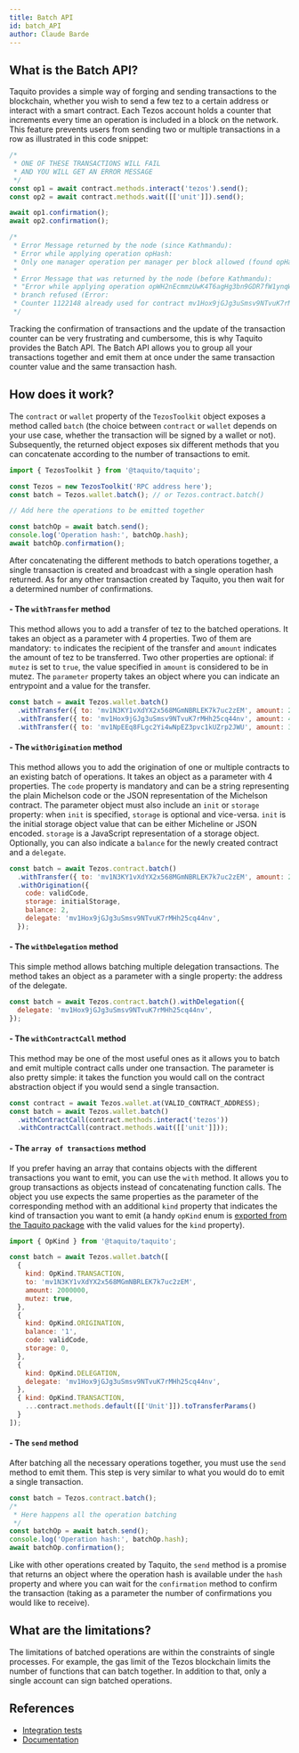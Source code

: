 ```yaml
---
title: Batch API
id: batch_API
author: Claude Barde
---
```


## What is the Batch API?

Taquito provides a simple way of forging and sending transactions to the blockchain, whether you wish to send a few tez to a certain address or interact with a smart contract. Each Tezos account holds a counter that increments every time an operation is included in a block on the network. This feature prevents users from sending two or multiple transactions in a row as illustrated in this code snippet:

```js
/*
 * ONE OF THESE TRANSACTIONS WILL FAIL 
 * AND YOU WILL GET AN ERROR MESSAGE
 */
const op1 = await contract.methods.interact('tezos').send();
const op2 = await contract.methods.wait([['unit']]).send();

await op1.confirmation();
await op2.confirmation();

/*
 * Error Message returned by the node (since Kathmandu):
 * Error while applying operation opHash: 
 * Only one manager operation per manager per block allowed (found opHash2 with Xtez fee).
 * 
 * Error Message that was returned by the node (before Kathmandu):
 * "Error while applying operation opWH2nEcmmzUwK4T6agHg3bn9GDR7fW1ynqWL58AVRAb7aZFciD:
 * branch refused (Error:
 * Counter 1122148 already used for contract mv1Hox9jGJg3uSmsv9NTvuK7rMHh25cq44nv (expected 1122149))"
 */
```

Tracking the confirmation of transactions and the update of the transaction counter can be very frustrating and cumbersome, this is why Taquito provides the Batch API. The Batch API allows you to group all your transactions together and emit them at once under the same transaction counter value and the same transaction hash.

## How does it work?

The `contract` or `wallet` property of the `TezosToolkit` object exposes a method called `batch` (the choice between `contract` or `wallet` depends on your use case, whether the transaction will be signed by a wallet or not). Subsequently, the returned object exposes six different methods that you can concatenate according to the number of transactions to emit.

```js
import { TezosToolkit } from '@taquito/taquito';

const Tezos = new TezosToolkit('RPC address here');
const batch = Tezos.wallet.batch(); // or Tezos.contract.batch()

// Add here the operations to be emitted together

const batchOp = await batch.send();
console.log('Operation hash:', batchOp.hash);
await batchOp.confirmation();
```

After concatenating the different methods to batch operations together, a single transaction is created and broadcast with a single operation hash returned. As for any other transaction created by Taquito, you then wait for a determined number of confirmations.

#### - The `withTransfer` method

This method allows you to add a transfer of tez to the batched operations. It takes an object as a parameter with 4 properties. Two of them are mandatory: `to` indicates the recipient of the transfer and `amount` indicates the amount of tez to be transferred. Two other properties are optional: if `mutez` is set to `true`, the value specified in `amount` is considered to be in mutez. The `parameter` property takes an object where you can indicate an entrypoint and a value for the transfer.

```js
const batch = await Tezos.wallet.batch()
  .withTransfer({ to: 'mv1N3KY1vXdYX2x568MGmNBRLEK7k7uc2zEM', amount: 2 })
  .withTransfer({ to: 'mv1Hox9jGJg3uSmsv9NTvuK7rMHh25cq44nv', amount: 4000000, mutez: true })
  .withTransfer({ to: 'mv1NpEEq8FLgc2Yi4wNpEZ3pvc1kUZrp2JWU', amount: 3 });
```

#### - The `withOrigination` method

This method allows you to add the origination of one or multiple contracts to an existing batch of operations. It takes an object as a parameter with 4 properties. The `code` property is mandatory and can be a string representing the plain Michelson code or the JSON representation of the Michelson contract. The parameter object must also include an `init` or `storage` property: when `init` is specified, `storage` is optional and vice-versa. `init` is the initial storage object value that can be either Micheline or JSON encoded. `storage` is a JavaScript representation of a storage object. Optionally, you can also indicate a `balance` for the newly created contract and a `delegate`.

```js
const batch = await Tezos.contract.batch()
  .withTransfer({ to: 'mv1N3KY1vXdYX2x568MGmNBRLEK7k7uc2zEM', amount: 2 })
  .withOrigination({
    code: validCode,
    storage: initialStorage,
    balance: 2,
    delegate: 'mv1Hox9jGJg3uSmsv9NTvuK7rMHh25cq44nv',
  });
```

#### - The `withDelegation` method

This simple method allows batching multiple delegation transactions. The method takes an object as a parameter with a single property: the address of the delegate.

```js
const batch = await Tezos.contract.batch().withDelegation({
  delegate: 'mv1Hox9jGJg3uSmsv9NTvuK7rMHh25cq44nv',
});
```

#### - The `withContractCall` method

This method may be one of the most useful ones as it allows you to batch and emit multiple contract calls under one transaction. The parameter is also pretty simple: it takes the function you would call on the contract abstraction object if you would send a single transaction.

```js
const contract = await Tezos.wallet.at(VALID_CONTRACT_ADDRESS);
const batch = await Tezos.wallet.batch()
  .withContractCall(contract.methods.interact('tezos'))
  .withContractCall(contract.methods.wait([['unit']]));
```

#### - The `array of transactions` method

If you prefer having an array that contains objects with the different transactions you want to emit, you can use the `with` method. It allows you to group transactions as objects instead of concatenating function calls. The object you use expects the same properties as the parameter of the corresponding method with an additional `kind` property that indicates the kind of transaction you want to emit (a handy `opKind` enum is [exported from the Taquito package](https://github.com/ecadlabs/taquito/blob/master/packages/taquito-rpc/src/opkind.ts) with the valid values for the `kind` property).

```js
import { OpKind } from '@taquito/taquito';

const batch = await Tezos.wallet.batch([
  {
    kind: OpKind.TRANSACTION,
    to: 'mv1N3KY1vXdYX2x568MGmNBRLEK7k7uc2zEM',
    amount: 2000000,
    mutez: true,
  },
  {
    kind: OpKind.ORIGINATION,
    balance: '1',
    code: validCode,
    storage: 0,
  },
  {
    kind: OpKind.DELEGATION,
    delegate: 'mv1Hox9jGJg3uSmsv9NTvuK7rMHh25cq44nv',
  },
  { kind: OpKind.TRANSACTION, 
    ...contract.methods.default([['Unit']]).toTransferParams() 
  }
]);
```

#### - The `send` method

After batching all the necessary operations together, you must use the `send` method to emit them. This step is very similar to what you would do to emit a single transaction.

```js
const batch = Tezos.contract.batch();
/*
 * Here happens all the operation batching
 */
const batchOp = await batch.send();
console.log('Operation hash:', batchOp.hash);
await batchOp.confirmation();
```

Like with other operations created by Taquito, the `send` method is a promise that returns an object where the operation hash is available under the `hash` property and where you can wait for the `confirmation` method to confirm the transaction (taking as a parameter the number of confirmations you would like to receive).

## What are the limitations?

The limitations of batched operations are within the constraints of single processes. For example, the gas limit of the Tezos blockchain limits the number of functions that can batch together.
In addition to that, only a single account can sign batched operations.

## References

- [Integration tests](https://github.com/ecadlabs/taquito/blob/master/integration-tests/batch-api.spec.ts)
- [Documentation](https://tezostaquito.io/typedoc/classes/_taquito_taquito.walletoperationbatch.html)
